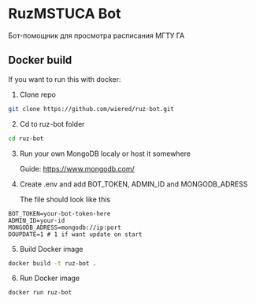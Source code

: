 # RuzMSTUCA Bot
Бот-помощник для просмотра расписания МГТУ ГА

## Docker build
If you want to run this with docker:

1. Clone repo
```bash
git clone https://github.com/wiered/ruz-bot.git
```

2. Cd to ruz-bot folder
```bash
cd ruz-bot
```

3. Run your own MongoDB localy or host it somewhere

    Guide: https://www.mongodb.com/

4. Create .env and add BOT_TOKEN, ADMIN_ID and MONGODB_ADRESS

    The file should look like this
```.env
BOT_TOKEN=your-bot-token-here
ADMIN_ID=your-id
MONGODB_ADRESS=mongodb://ip:port
DOUPDATE=1 # 1 if want update on start
```

5. Build Docker image
```bash
docker build -t ruz-bot .
```

6. Run Docker image
```bash
docker run ruz-bot
```

